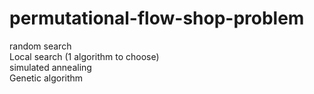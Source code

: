 # permutational-flow-shop-problem

random search <br>
Local search (1 algorithm to choose) <br>
simulated annealing <br>
Genetic algorithm <br>
